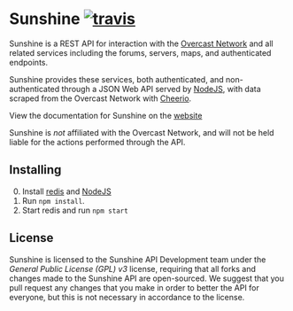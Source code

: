 # Sunshine [![travis](https://img.shields.io/travis/SunshineAPI/SunshineWebAPI/master.svg?style=flat-square)](https://travis-ci.org/SunshineAPI/SunshineWebAPI/)

Sunshine is a REST API for interaction with the [Overcast Network](https://oc.tc) and all related services including the forums, servers, maps, and authenticated endpoints.

Sunshine provides these services, both authenticated, and non-authenticated through a JSON Web API served by [NodeJS](https://nodejs.org/), with data scraped from the Overcast Network with [Cheerio](https://github.com/cheeriojs/cheerio).

View the documentation for Sunshine on the [website](http://sunshine.bearden.io/)

Sunshine is *not* affiliated with the Overcast Network, and will not be held liable for the actions performed through the API.

## Installing
0. Install [redis](http://redis.io/) and [NodeJS](https://nodejs.org/)
0. Run ```npm install```.
0. Start redis and run ```npm start```

## License
Sunshine is licensed to the Sunshine API Development team under the *General Public License (GPL) v3* license, requiring that all forks and changes made to the Sunshine API are open-sourced. We suggest that you pull request any changes that you make in order to better the API for everyone, but this is not necessary in accordance to the license.